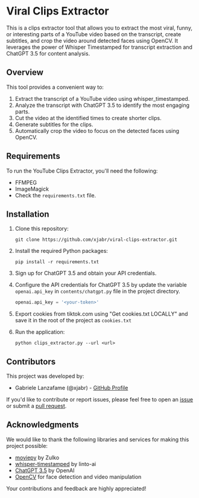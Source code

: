 # Viral Clips Extractor

This is a clips extractor tool that allows you to extract the most viral, funny, or interesting parts of a YouTube video based on the transcript, create subtitles, and crop the video around detected faces using OpenCV. It leverages the power of Whisper Timestamped for transcript extraction and ChatGPT 3.5 for content analysis.

## Overview

This tool provides a convenient way to:

1. Extract the transcript of a YouTube video using whisper_timestamped.
2. Analyze the transcript with ChatGPT 3.5 to identify the most engaging parts.
3. Cut the video at the identified times to create shorter clips.
4. Generate subtitles for the clips.
5. Automatically crop the video to focus on the detected faces using OpenCV.

## Requirements

To run the YouTube Clips Extractor, you'll need the following:
- FFMPEG
- ImageMagick
- Check the `requirements.txt` file.

## Installation

1. Clone this repository:

   ```shell
   git clone https://github.com/xjabr/viral-clips-extractor.git
   ```

2. Install the required Python packages:

   ```shell
   pip install -r requirements.txt
   ```

3. Sign up for ChatGPT 3.5 and obtain your API credentials.

4. Configure the API credentials for ChatGPT 3.5 by update the variable `openai.api_key` in `contents/chatgpt.py` file in the project directory.

   ```python
   openai.api_key = '<your-token>'
   ```

5. Export cookies from tiktok.com using "Get cookies.txt LOCALLY" and save it in the root of the project as `cookies.txt`

6. Run the application:

   ```shell
   python clips_extractor.py --url <url>
   ```

## Contributors

This project was developed by:

- Gabriele Lanzafame (@xjabr) - [GitHub Profile](https://github.com/xjabr)

If you'd like to contribute or report issues, please feel free to open an [issue](https://github.com/xjabr/viral-clips-extractor/issues) or submit a [pull request](https://github.com/xjabr/viral-clips-extractor/pulls).

## Acknowledgments

We would like to thank the following libraries and services for making this project possible:

- [moviepy](https://github.com/Zulko/moviepy) by Zulko
- [whisper-timestamped](https://github.com/linto-ai/whisper-timestamped) by linto-ai
- [ChatGPT 3.5](https://beta.openai.com/signup/) by OpenAI
- [OpenCV](https://opencv.org/) for face detection and video manipulation

Your contributions and feedback are highly appreciated!